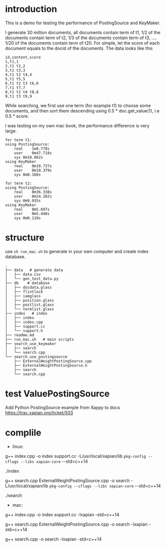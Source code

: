 # introduction
This is a demo for testing the performance of PostingSource and KeyMaker.

I generate 30 million documents, all documents contain term of t1, 1/2 of the documents contain term of t2, 1/3 of the documents contain term of t3, ..., 1/20 of the documents contain term of t20. For simple, let the score of each document equals to the docid of the documents. The data looks like this
```
id,content,score
1,t1,1
2,t1 t2,2
3,t1 t3,3
4,t1 t2 t4,4
5,t1 t5,5
6,t1 t2 t3 t6,6
7,t1 t7,7
8,t1 t2 t4 t8,8
9,t1 t3 t9,9
```

While searching, we first use one term (for example t1) to choose some documents, and then sort them descending using 0.5 * doc.get_value(1), i.e 0.5 * score.

I was testing on my own mac book, the performance difference is very large.
```
for term t1:
using PostingSource:
    real    1m8.778s
    user    0m47.718s
    sys 0m18.062s
using KeyMaker
    real    0m10.737s
    user    0m10.379s
    sys 0m0.160s

for term t2:
using PostingSource:
    real    0m36.338s
    user    0m24.102s
    sys 0m9.935s
using KeyMaker
    real    0m5.607s
    user    0m5.440s
    sys 0m0.110s
```

# structure
use `sh run_mac.sh` to generate in your own computer and create index database.
```
.
├── data   # generate data
│   ├── data.csv
│   └── gen_test_data.py
├── db    # database
│   ├── docdata.glass
│   ├── flintlock
│   ├── iamglass
│   ├── position.glass
│   ├── postlist.glass
│   └── termlist.glass
├── index   # index
│   ├── index
│   ├── index.cpp
│   ├── support.cc
│   └── support.h
├── readme.md
├── run_mac.sh   # main scripts
├── search_use_keymaker
│   ├── search
│   └── search.cpp
└── search_use_postingsource
    ├── ExternalWeightPostingSource.cpp
    ├── ExternalWeightPostingSource.h
    ├── search
    └── search.cpp

```

# test ValuePostingSource
Add Python PostingSource example from Xappy to docs
https://trac.xapian.org/ticket/503

# complile
- linux:

g++ index.cpp -o index  support.cc -L/usr/local/xapian/lib `pkg-config --cflags --libs xapian-core` --std=c++14

./index

g++ search.cpp ExternalWeightPostingSource.cpp -o search -L/usr/local/xapian/lib `pkg-config --cflags --libs xapian-core` --std=c++14

./search


- mac:

g++ index.cpp -o index  support.cc -lxapian -std=c++14 

g++ search.cpp ExternalWeightPostingSource.cpp  -o search -lxapian -std=c++14

g++ search.cpp -o search -lxapian -std=c++14

